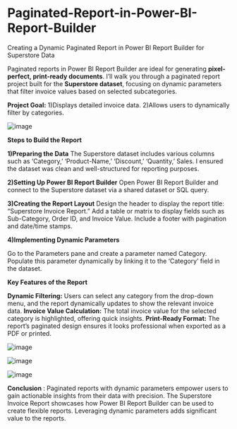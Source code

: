 # Paginated-Report-in-Power-BI-Report-Builder

Creating a Dynamic Paginated Report in Power BI Report Builder for Superstore Data

Paginated reports in Power BI Report Builder are ideal for generating **pixel-perfect, print-ready documents**. 
I’ll walk you through a paginated report project built for the **Superstore dataset**, focusing on dynamic parameters that filter invoice values based on selected subcategories.

**Project Goal:**
1)Displays detailed invoice data.
2)Allows users to dynamically filter by categories.

![image](https://github.com/user-attachments/assets/7334955a-7722-48f5-b310-d0570c8d5c9d)

**Steps to Build the Report**

**1)Preparing the Data**
The Superstore dataset includes various columns such as ‘Category,’ ‘Product-Name,’ ‘Discount,’ ‘Quantity,’ Sales.
I ensured the dataset was clean and well-structured for reporting purposes.

**2)Setting Up Power BI Report Builder**
Open Power BI Report Builder and connect to the Superstore dataset via a shared dataset or SQL query.

**3)Creating the Report Layout**
Design the header to display the report title: “Superstore Invoice Report.”
Add a table or matrix to display fields such as Sub-Category, Order ID, and Invoice Value.
Include a footer with pagination and date/time stamps.

**4)Implementing Dynamic Parameters**

Go to the Parameters pane and create a parameter named Category.
Populate this parameter dynamically by linking it to the ‘Category’ field in the dataset.

**Key Features of the Report**

**Dynamic Filtering:** Users can select any category from the drop-down menu, and the report dynamically updates to show the relevant invoice data.
**Invoice Value Calculation:** The total invoice value for the selected category is highlighted, offering quick insights.
**Print-Ready Format:** The report’s paginated design ensures it looks professional when exported as a PDF or printed.

![image](https://github.com/user-attachments/assets/75d97c12-ee4f-4688-8c81-abf6cce927a6)

![image](https://github.com/user-attachments/assets/2172b9d8-942e-4dc2-b46e-d40cbc430a72)

![image](https://github.com/user-attachments/assets/56287fa6-7289-40e5-a6ad-50d3cdf9dc62)

**Conclusion** :
Paginated reports with dynamic parameters empower users to gain actionable insights from their data with precision. The Superstore Invoice Report showcases how Power BI Report Builder can be used to create flexible reports. Leveraging dynamic parameters adds significant value to the reports.
